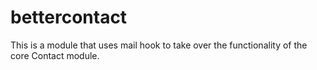 # bettercontact
This is a module that uses mail hook to take over the functionality of the core Contact module.
